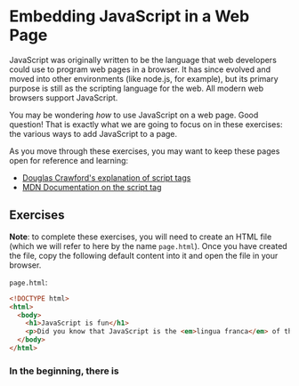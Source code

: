 # Embedding JavaScript in a Web Page

JavaScript was originally written to be the language that web developers could
use to program web pages in a browser. It has since evolved and moved into other
environments (like node.js, for example), but its primary purpose is still as
the scripting language for the web. All modern web browsers support JavaScript.

You may be wondering _how_ to use JavaScript on a web page. Good question! That
is exactly what we are going to focus on in these exercises: the various ways to
add JavaScript to a page.

As you move through these exercises, you may want to keep these pages open for
reference and learning:

- [Douglas Crawford's explanation of script tags](http://javascript.crockford.com/script.html)
- [MDN Documentation on the script tag](https://developer.mozilla.org/en-US/docs/Web/HTML/Element/script)

## Exercises

**Note**: to complete these exercises, you will need to create an HTML file
(which we will refer to here by the name `page.html`). Once you have created the
file, copy the following default content into it and open the file in your
browser.

`page.html`:

```html
<!DOCTYPE html>
<html>
  <body>
    <h1>JavaScript is fun</h1>
    <p>Did you know that JavaScript is the <em>lingua franca</em> of the web?</p>
  </body>
</html>
```

### In the beginning, there is <script>

Can you complete the following code so that the JavaScript runs? If it works, it
will display an alert window.

```html
<!DOCTYPE html>
<html>
  <body>
    <__>
      alert("ITS ALIVE!!");
    </__>
    <h1>JavaScript is fun</h1>
    <p>Did you know that JavaScript is the <em>lingua franca</em> of the web?</p>
  </body>
</html>
```

Search suggestion: `embed javascript in html`

> To tell the browser to "execute this JavaScript", you must use the `<script>`
> tag. Otherwise, the browser expects to find normal HTML and it won't run the
> JavaScript.

### Best practice: define the script type

Can you assign the appropriate value to the tag in this example?

```html
<!DOCTYPE html>
<html>
  <body>
    <__ type="__/__">
      alert("ITS ALIVE!!");
    </__>
    <h1>JavaScript is fun</h1>
    <p>Did you know that JavaScript is the <em>lingua franca</em> of the web?</p>
  </body>
</html>
```

Search suggestion: `define type attribute javascript script tag`

> While browsers will default to using JavaScript even if you don't define the
> `type` attribute of the `script` tag, it is a good idea to be explicit so that
> the browser knows what to expect.

### Everything must wait its turn

Can you edit the code below so that it executes the JavaScript? What can you
learn about how the browser loads a page from this example?

```html
<!DOCTYPE html>
<html>
  <body>
    <h2>This should appear first</h2>

    <__ type="__/__">
      confirm("Shall we keep going?");
    </__>

    <h2>...then finally we get to here.</h2>
  </body>
</html>
```

> Browsers load HTML from top to bottom, left to right. When you put a
> `<script>` tag in the page, the browser will stop loading the rest of the HTML
> page to run the JavaScript, and then it will continue loading the page only
> after the JavaScript has finished executing.

### Inline scripts can print text to the page

Can you figure out how to make the code below print the current time onto the
HTML page?

```html
<!DOCTYPE html>
<html>
  <body>
    <h2>What time is it?</h2>

    <p>
      The time is <strong><script type="text/javascript">document.__( new Date().toString() );</script></strong> where you are.
    </p>
  </body>
</html>
```

Search suggestion: `javascript write text to document`

> What's that `new Date().toString()` code? That is a how, in JavaScript, we can
> say "get me the current date and time, and then convert it to a String".

### Think global, act local

So that last example left us with a lot of JavaScript in one `<script>` tag.
What if we wanted to break it up, so that one script created the time string
while the other wrote it to the page?

Can you modify the code below so that it renders the same time as before, but
using a variable instead to store the time string?

```html
<!DOCTYPE html>
<html>
  <script type="text/javascript">
    var __ = new Date().toString();
  </script>

  <body>
    <h2>What time is it?</h2>

    <p>
      The time is <strong><script type="text/javascript">document.__(__)</script></strong> where you are.
    </p>
  </body>
</html>
```

Search suggestion: `javascript store value in variable`

> Even though the JavaScript in this example is split between two `<script>`
> tags, it all runs in the same context. Variables declared in one script will
> be accessible to all other scripts on the same page.
